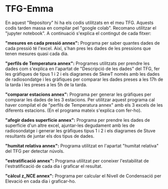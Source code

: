 # TFG-Emma
En aquest "Repository" hi ha els codis utilitzats en el meu TFG. Aquests codis tarden massa en compilar pel "google colab". Recomano utilitzar el "jupyter notebook". A continuació s'explica el contingut de cada fitxer:

**"mesures en cada pressió annex":** Programa per saber quantes dades de cada pressió té l'excel. Així, s'han pres les dades de les pressions que tenen mesures quasi cada dia.

**"perfils de Temperatura annex":** Programes utilitzats per prendre les dades com s'explica en l'apartat de "Descripció de les dades" del TFG, fer les gràfiques de tipus 1 i 2 i els diagrames de SkewT només amb les dades de radiosondatge i les gràfiques per comparar les dades preses a les 17h de la tarda i les preses a les 5h de la tarda. 

**"comparar estacions annex":** Programa per generar les gràfiques per comparar les dades de les 3 estacions. Per utilitzar aquest programa cal haver compilat el de "perfils de Temperatura annex" amb els 3 excels de les diferents estacions. (En el programa mateix s'explica com fer-ho).

**"afegir dades superfície annex":** Programa per prendre les dades de superfície d'un altre excel, ajuntar-les degudament amb les de radiosondatge i generar les gràfiques tipus 1 i 2 i els diagrames de Stuve resultants de juntar els dos tipus de dades.

**"humitat relativa annex":** Programa utilitzat en l'apartat "humitat relativa" del TFG per detectar núvols.

**"estratificació annex":** Programa utilitzat per coneixer l'estabilitat de l'estratificació de cada dia i graficar el resultat.

**"càlcul z_NCE annex":** Programa per calcular el Nivell de Condensació per Elevació en cada dia i graficar-ho.
